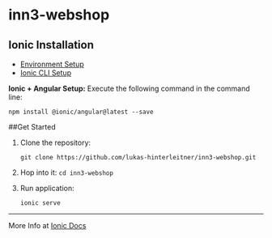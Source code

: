 # inn3-webshop

## Ionic Installation
- [Environment Setup](https://ionicframework.com/docs/intro/environment)
- [Ionic CLI Setup](https://ionicframework.com/docs/intro/cli)

**Ionic + Angular Setup:**
Execute the following command in the command line:

`npm install @ionic/angular@latest --save`

##Get Started
1. Clone the repository:

    `git clone https://github.com/lukas-hinterleitner/inn3-webshop.git`

2. Hop into it:
    `cd inn3-webshop`
    
3. Run application:

    `ionic serve`


---

More Info at [Ionic Docs](https://ionicframework.com/docs)
